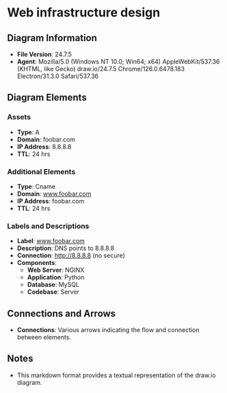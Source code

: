 # Web infrastructure design

## Diagram Information
- **File Version**: 24.7.5
- **Agent**: Mozilla/5.0 (Windows NT 10.0; Win64; x64) AppleWebKit/537.36 (KHTML, like Gecko) draw.io/24.7.5 Chrome/126.0.6478.183 Electron/31.3.0 Safari/537.36

## Diagram Elements

### Assets
- **Type**: A
- **Domain**: foobar.com
- **IP Address**: 8.8.8.8
- **TTL**: 24 hrs

### Additional Elements
- **Type**: Cname
- **Domain**: www.foobar.com
- **IP Address**: foobar.com
- **TTL**: 24 hrs

### Labels and Descriptions
- **Label**: www.foobar.com
- **Description**: DNS points to 8.8.8.8
- **Connection**: http://8.8.8.8 (no secure)
- **Components**:
  - **Web Server**: NGINX
  - **Application**: Python
  - **Database**: MySQL
  - **Codebase**: Server

## Connections and Arrows
- **Connections**: Various arrows indicating the flow and connection between elements.

## Notes
- This markdown format provides a textual representation of the draw.io diagram.
